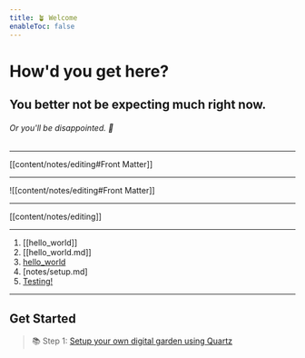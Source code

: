 ```yaml
---
title: 🪴 Welcome
enableToc: false
---
```


# How'd you get here?
## You better not be expecting much right now.
###### Or you'll be disappointed. 🤷

---

[[content/notes/editing#Front Matter]]

---

![[content/notes/editing#Front Matter]]

---

[[content/notes/editing]]

---

1. [[hello_world]]
2. [[hello_world.md]]
3. [hello_world](hello_world.md)
4. [notes/setup.md]
5. [Testing!](notes/setup.md)

---

## Get Started
> 📚 Step 1: [Setup your own digital garden using Quartz](notes/setup.md)



